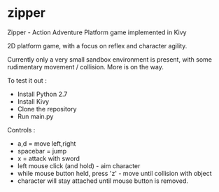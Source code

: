 # zipper
Zipper - Action Adventure Platform game implemented in Kivy  

2D platform game, with a focus on reflex and character agility.

Currently only a very small sandbox environment is present, with some rudimentary movement / collision.  More is on the way.

To test it out : 

- Install Python 2.7
- Install Kivy 
- Clone the repository
- Run main.py

Controls : 

- a,d = move left,right
- spacebar = jump
- x = attack with sword
- left mouse click (and hold) - aim character
- while mouse button held, press 'z' - move until collision with object
- character will stay attached until mouse button is removed.

